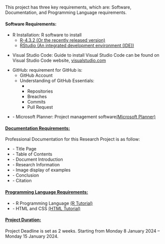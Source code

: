 <!-- Starting Reqiurement Documentation -->
<!DOCTYPE html>
<html lang="en">
<head>
    <meta charset="UTF-8">
    <meta name="viewport" content="width=device-width, initial-scale=1.0">
    <title>Project Requirement</title>
</head>

<!--Adding Content to Page-->
<body>
    <p>This project has three key requirements, which are: Software, Documentation, and Programming Language requirements.</p>

<h4>Software Requirements:</h4>
    <ul>
    <li>R Installation: R software to install
        <ul>
            <li><a href="https://cran.r-project.org/bin/windows/base/">R-4.3.2 (Or the recently released version)</a></li>
            <li><a href="https://posit.co/download/rstudio-desktop/">RStudio (An integrated development environment (IDE))</a></li>
        </ul>
    </li>
    </ul>

<ul>
    <li style ="margin-top: 10px">Visual Studio Code: Guide to install Visual Studio Code can be found on Visual Studio Code website, <a href="https://code.visualstudio.com/docs/setup/windows">visualstudio.com</a>
    </li>
</ul>

<ul>
    <li style ="margin-top: 10px">GitHub: requirement for GitHub is:  
        <ul>
           <li>GitHub Account</li>
           <li>Understanding of GitHub Essentials:
                <ul>
                    <li>
                        <li>Repositories</li>
                        <li>Breaches</li>
                        <li>Commits</li>
                        <li>Pull Request</li>
                    </li>
                </ul>
            </li>
        </ul>
   </li>
</ul>
<ul>
    <li style ="margin-top: 10px">-	 Microsoft Planner: Project management software<a href="https://www.youtube.com/watch?v=nn0S9KPbN84&t=15s">(Microsoft Planner)</a></li>
</ul>

<h4><b><u>Documentation Requirements:</u></b></h4>
<p>Professional Documentation for this Research Project is as follow:</p>
<ul>
  <li>-	 Title Page</li>
  <li>-	 Table of Contents</li>
  <li>-	 Document Introduction</li>
  <li>-	 Research Information</li>
  <li>-	 Image display of examples</li>
  <li>-	 Conclusion</li>
  <li>-	 Citation</li>
</ul>

<h4><b><u>Programming Language Requirements:</u></b></h4>
<ul>
    <li>-	 R Programming Language <a href="https://www.w3schools.com/r/default.asp">(R Tutorial)</a></li>
     <li>-	 HTML and CSS <a href="https://www.w3schools.com/html/default.asp">(HTML Tutorial)</a></li>
</ul>

<h4><b><u>Project Duration:</u></b></h4>
<p>Project Deadline is set as 2 weeks. Starting from Monday 8 January 2024 – Monday 15 January 2024.</p>
</body>
</html>